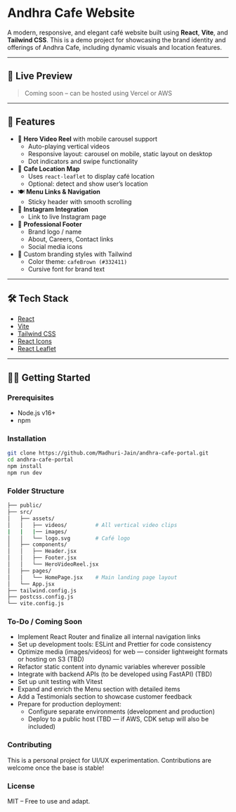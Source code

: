 # Andhra Cafe Website

A modern, responsive, and elegant café website built using **React**, **Vite**, and **Tailwind CSS**. This is a demo project for showcasing the brand identity and offerings of Andhra Cafe, including dynamic visuals and location features.

---

## 🔗 Live Preview

> Coming soon – can be hosted using Vercel or AWS 

---

## 📸 Features

- 🎥 **Hero Video Reel** with mobile carousel support
  - Auto-playing vertical videos
  - Responsive layout: carousel on mobile, static layout on desktop
  - Dot indicators and swipe functionality
- 📍 **Cafe Location Map**
  - Uses `react-leaflet` to display café location
  - Optional: detect and show user’s location
- 🍽️ **Menu Links & Navigation**
  - Sticky header with smooth scrolling
- 📱 **Instagram Integration**
  - Link to live Instagram page
- 🦶 **Professional Footer**
  - Brand logo / name
  - About, Careers, Contact links
  - Social media icons
- 🎨 Custom branding styles with Tailwind
  - Color theme: `cafeBrown (#332411)`
  - Cursive font for brand text

---

## 🛠 Tech Stack

- [React](https://reactjs.org/)
- [Vite](https://vitejs.dev/)
- [Tailwind CSS](https://tailwindcss.com/)
- [React Icons](https://react-icons.github.io/react-icons/)
- [React Leaflet](https://react-leaflet.js.org/)

---

## 🧑‍💻 Getting Started

### Prerequisites

- Node.js v16+
- npm

### Installation

```bash
git clone https://github.com/Madhuri-Jain/andhra-cafe-portal.git
cd andhra-cafe-portal
npm install
npm run dev
```

### Folder Structure
```bash
├── public/
├── src/
│   ├── assets/
│   │   ├── videos/         # All vertical video clips
|   |   |── images/
│   │   └── logo.svg        # Café logo
│   ├── components/
│   │   ├── Header.jsx
│   │   ├── Footer.jsx
│   │   └── HeroVideoReel.jsx
│   ├── pages/
│   │   └── HomePage.jsx    # Main landing page layout
│   └── App.jsx
├── tailwind.config.js
├── postcss.config.js
└── vite.config.js
```

### To-Do / Coming Soon
- Implement React Router and finalize all internal navigation links
- Set up development tools: ESLint and Prettier for code consistency
- Optimize media (images/videos) for web — consider lightweight formats or hosting on S3 (TBD)
- Refactor static content into dynamic variables wherever possible
- Integrate with backend APIs (to be developed using FastAPI) (TBD)
- Set up unit testing with Vitest
- Expand and enrich the Menu section with detailed items
- Add a Testimonials section to showcase customer feedback
- Prepare for production deployment:
    - Configure separate environments (development and production)
    - Deploy to a public host (TBD — if AWS, CDK setup will also be included)

###  Contributing
This is a personal project for UI/UX experimentation. Contributions are welcome once the base is stable!

###  License
MIT – Free to use and adapt.
